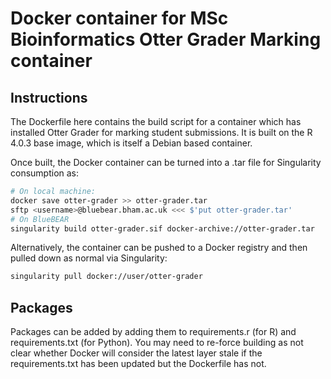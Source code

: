 # Docker container for MSc Bioinformatics Otter Grader Marking container

## Instructions
The Dockerfile here contains the build script for a container which has installed Otter Grader for marking student submissions. It is built on the R 4.0.3 base image, which is itself a Debian based container.

Once built, the Docker container can be turned into a .tar file for Singularity consumption as:

```bash
# On local machine:
docker save otter-grader >> otter-grader.tar
sftp <username>@bluebear.bham.ac.uk <<< $'put otter-grader.tar'
# On BlueBEAR
singularity build otter-grader.sif docker-archive://otter-grader.tar
```

Alternatively, the container can be pushed to a Docker registry and then pulled down as normal via Singularity:
```bash
singularity pull docker://user/otter-grader
```

## Packages

Packages can be added by adding them to requirements.r (for R) and requirements.txt (for Python). You may need to re-force building as not clear whether Docker will consider the latest layer stale if the requirements.txt has been updated but the Dockerfile has not.

